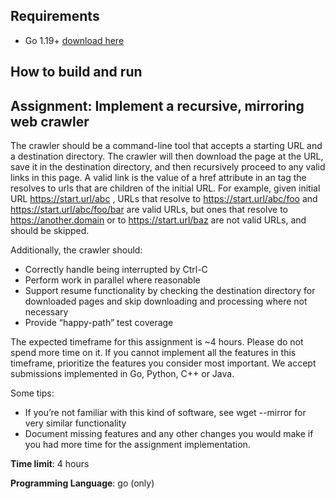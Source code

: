 ## Requirements

- Go 1.19+ [download here](https://go.dev/doc/install)

## How to build and run

## Assignment: Implement a recursive, mirroring web crawler

The crawler should be a command-line tool that accepts a starting URL and a
destination directory. The crawler will then download the page at the URL, save it in
the destination directory, and then recursively proceed to any valid links in this page.
A valid link is the value of a href attribute in an <a> tag the resolves to urls that
are children of the initial URL. For example, given initial URL https://start.url/abc ,
URLs that resolve to https://start.url/abc/foo and https://start.url/abc/foo/bar are valid URLs, but ones that resolve to
https://another.domain or to https://start.url/baz are not valid URLs, and should be skipped.

Additionally, the crawler should:
- Correctly handle being interrupted by Ctrl-C
- Perform work in parallel where reasonable
- Support resume functionality by checking the destination directory for downloaded pages and skip downloading and processing where not necessary
- Provide “happy-path” test coverage

The expected timeframe for this assignment is ~4 hours. Please do not spend more
time on it. If you cannot implement all the features in this timeframe, prioritize the
features you consider most important.
We accept submissions implemented in Go, Python, C++ or Java.


Some tips:

- If you’re not familiar with this kind of software, see wget --mirror for very similar functionality
- Document missing features and any other changes you would make if you had more time for the assignment implementation.

**Time limit**: 4 hours

**Programming Language**: go (only)
